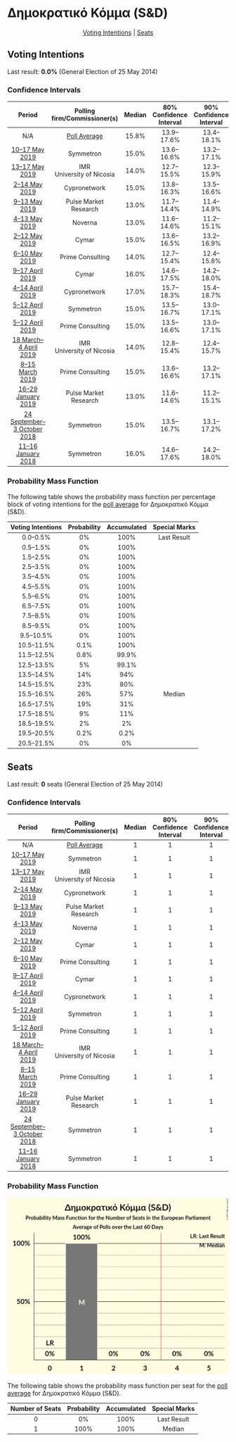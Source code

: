 # Δημοκρατικό Κόμμα (S&D)

<p align="center"><a href="#voting-intentions">Voting Intentions</a> | <a href="#seats">Seats</a></p>

## Voting Intentions

Last result: **0.0%** (General Election of 25 May 2014)

### Confidence Intervals

| Period     | Polling firm/Commissioner(s) | Median | 80% Confidence Interval | 90% Confidence Interval | 95% Confidence Interval | 99% Confidence Interval |
|:----------:|:----------------:|:-----------:|:-----------------------:|:-----------------------:|:-----------------------:|:-----------------------:|
| N/A | [Poll Average](average.html) | 15.8% | 13.9–17.6% | 13.4–18.1% | 13.0–18.5% | 12.3–19.3% |
| [10–17 May 2019](2019-05-17-Symmetron.html) | Symmetron | 15.0% | 13.6–16.6% | 13.2–17.1% | 12.9–17.5% | 12.2–18.3% |
| [13–17 May 2019](2019-05-17-IMR.html) | IMR <br> University of Nicosia | 14.0% | 12.7–15.5% | 12.3–15.9% | 12.0–16.3% | 11.4–17.0% |
| [2–14 May 2019](2019-05-14-Cypronetwork.html) | Cypronetwork | 15.0% | 13.8–16.3% | 13.5–16.6% | 13.2–17.0% | 12.7–17.6% |
| [9–13 May 2019](2019-05-13-PulseMarketResearch.html) | Pulse Market Research | 13.0% | 11.7–14.4% | 11.4–14.9% | 11.1–15.2% | 10.5–15.9% |
| [4–13 May 2019](2019-05-13-Noverna.html) | Noverna | 13.0% | 11.6–14.6% | 11.2–15.1% | 10.8–15.5% | 10.2–16.3% |
| [2–12 May 2019](2019-05-12-Cymar.html) | Cymar | 15.0% | 13.6–16.5% | 13.2–16.9% | 12.9–17.3% | 12.3–18.1% |
| [6–10 May 2019](2019-05-10-PrimeConsulting.html) | Prime Consulting | 14.0% | 12.7–15.4% | 12.4–15.8% | 12.1–16.1% | 11.5–16.8% |
| [9–17 April 2019](2019-04-17-Cymar.html) | Cymar | 16.0% | 14.6–17.5% | 14.2–18.0% | 13.8–18.4% | 13.2–19.1% |
| [4–14 April 2019](2019-04-14-Cypronetwork.html) | Cypronetwork | 17.0% | 15.7–18.3% | 15.4–18.7% | 15.1–19.0% | 14.5–19.7% |
| [5–12 April 2019](2019-04-12-Symmetron.html) | Symmetron | 15.0% | 13.5–16.7% | 13.0–17.1% | 12.7–17.6% | 12.0–18.4% |
| [5–12 April 2019](2019-04-12-PrimeConsulting.html) | Prime Consulting | 15.0% | 13.5–16.6% | 13.0–17.1% | 12.7–17.5% | 12.0–18.4% |
| [18 March–4 April 2019](2019-04-04-IMR.html) | IMR <br> University of Nicosia | 14.0% | 12.8–15.4% | 12.4–15.7% | 12.1–16.1% | 11.6–16.8% |
| [8–15 March 2019](2019-03-15-PrimeConsulting.html) | Prime Consulting | 15.0% | 13.6–16.6% | 13.2–17.1% | 12.8–17.5% | 12.2–18.3% |
| [16–29 January 2019](2019-01-29-PulseMarketResearch.html) | Pulse Market Research | 13.0% | 11.6–14.6% | 11.2–15.1% | 10.9–15.5% | 10.2–16.3% |
| [24 September–3 October 2018](2018-10-03-Symmetron.html) | Symmetron | 15.0% | 13.5–16.7% | 13.1–17.2% | 12.7–17.6% | 12.0–18.5% |
| [11–16 January 2018](2018-01-16-Symmetron.html) | Symmetron | 16.0% | 14.6–17.6% | 14.2–18.0% | 13.9–18.4% | 13.2–19.2% |

### Probability Mass Function

The following table shows the probability mass function per percentage block of voting intentions for the [poll average](average.html) for Δημοκρατικό Κόμμα (S&D).

| Voting Intentions | Probability | Accumulated | Special Marks |
|:-----------------:|:-----------:|:-----------:|:-------------:|
| 0.0–0.5% | 0% | 100% | Last Result |
| 0.5–1.5% | 0% | 100% |  |
| 1.5–2.5% | 0% | 100% |  |
| 2.5–3.5% | 0% | 100% |  |
| 3.5–4.5% | 0% | 100% |  |
| 4.5–5.5% | 0% | 100% |  |
| 5.5–6.5% | 0% | 100% |  |
| 6.5–7.5% | 0% | 100% |  |
| 7.5–8.5% | 0% | 100% |  |
| 8.5–9.5% | 0% | 100% |  |
| 9.5–10.5% | 0% | 100% |  |
| 10.5–11.5% | 0.1% | 100% |  |
| 11.5–12.5% | 0.8% | 99.9% |  |
| 12.5–13.5% | 5% | 99.1% |  |
| 13.5–14.5% | 14% | 94% |  |
| 14.5–15.5% | 23% | 80% |  |
| 15.5–16.5% | 26% | 57% | Median |
| 16.5–17.5% | 19% | 31% |  |
| 17.5–18.5% | 9% | 11% |  |
| 18.5–19.5% | 2% | 2% |  |
| 19.5–20.5% | 0.2% | 0.2% |  |
| 20.5–21.5% | 0% | 0% |  |


## Seats

Last result: **0** seats (General Election of 25 May 2014)

### Confidence Intervals

| Period     | Polling firm/Commissioner(s) | Median | 80% Confidence Interval | 90% Confidence Interval | 95% Confidence Interval | 99% Confidence Interval |
|:----------:|:----------------:|:------:|:-----------------------:|:-----------------------:|:-----------------------:|:-----------------------:|
| N/A | [Poll Average](average.html) | 1 | 1 | 1 | 1 | 1 |
| [10–17 May 2019](2019-05-17-Symmetron.html) | Symmetron | 1 | 1 | 1 | 1 | 1 |
| [13–17 May 2019](2019-05-17-IMR.html) | IMR <br> University of Nicosia | 1 | 1 | 1 | 1 | 1 |
| [2–14 May 2019](2019-05-14-Cypronetwork.html) | Cypronetwork | 1 | 1 | 1 | 1 | 1 |
| [9–13 May 2019](2019-05-13-PulseMarketResearch.html) | Pulse Market Research | 1 | 1 | 1 | 1 | 1 |
| [4–13 May 2019](2019-05-13-Noverna.html) | Noverna | 1 | 1 | 1 | 1 | 1 |
| [2–12 May 2019](2019-05-12-Cymar.html) | Cymar | 1 | 1 | 1 | 1 | 1 |
| [6–10 May 2019](2019-05-10-PrimeConsulting.html) | Prime Consulting | 1 | 1 | 1 | 1 | 1 |
| [9–17 April 2019](2019-04-17-Cymar.html) | Cymar | 1 | 1 | 1 | 1 | 1 |
| [4–14 April 2019](2019-04-14-Cypronetwork.html) | Cypronetwork | 1 | 1 | 1 | 1 | 1 |
| [5–12 April 2019](2019-04-12-Symmetron.html) | Symmetron | 1 | 1 | 1 | 1 | 1 |
| [5–12 April 2019](2019-04-12-PrimeConsulting.html) | Prime Consulting | 1 | 1 | 1 | 1 | 1 |
| [18 March–4 April 2019](2019-04-04-IMR.html) | IMR <br> University of Nicosia | 1 | 1 | 1 | 1 | 1 |
| [8–15 March 2019](2019-03-15-PrimeConsulting.html) | Prime Consulting | 1 | 1 | 1 | 1 | 1 |
| [16–29 January 2019](2019-01-29-PulseMarketResearch.html) | Pulse Market Research | 1 | 1 | 1 | 1 | 1 |
| [24 September–3 October 2018](2018-10-03-Symmetron.html) | Symmetron | 1 | 1 | 1 | 1 | 1 |
| [11–16 January 2018](2018-01-16-Symmetron.html) | Symmetron | 1 | 1 | 1 | 1 | 1 |

### Probability Mass Function

![Graph with seats probability mass function not yet produced](average-seats-pmf-δημοκρατικόκόμμαsd.png "Seats Probability Mass Function")

The following table shows the probability mass function per seat for the [poll average](average.html) for Δημοκρατικό Κόμμα (S&D).

| Number of Seats | Probability | Accumulated | Special Marks |
|:---------------:|:-----------:|:-----------:|:-------------:|
| 0 | 0% | 100% | Last Result |
| 1 | 100% | 100% | Median |



